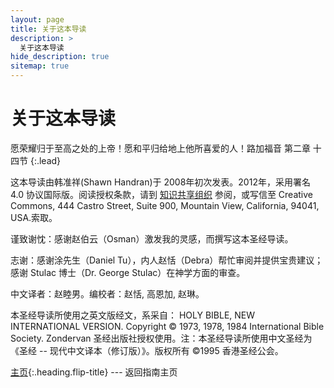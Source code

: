```yaml
---
layout: page
title: 关于这本导读
description: >
  关于这本导读
hide_description: true
sitemap: true
---
```

# 关于这本导读
<span class="icon-quotes-left"></span><span class="bbsg_highlight">愿荣耀归于至高之处的上帝！愿和平归给地上他所喜爱的人！</span><span class="icon-quotes-right"></span>路加福音 第二章 十四节
{:.lead}

这本导读由韩准祥(Shawn Handran)于 2008年初次发表。2012年，采用署名 4.0 协议国际版。阅读授权条款，请到 [知识共享组织](https://creativecommons.org/licenses/by/4.0/legalcode.zh-hans) 参阅，或写信至 Creative Commons, 444 Castro Street, Suite 900, Mountain View, California, 94041, USA.索取。

谨致谢忱：感谢赵伯云（Osman）激发我的灵感，而撰写这本圣经导读。

志谢：感谢涂先生（Daniel Tu），内人赵恬（Debra）帮忙审阅并提供宝贵建议；感谢 Stulac 博士（Dr. George Stulac）在神学方面的审查。

中文译者：赵睦男。编校者：赵恬, 高恩加, 赵琳。

本圣经导读所使用之英文版经文，系采自： HOLY BIBLE, NEW INTERNATIONAL VERSION. Copyright © 1973, 1978, 1984 International Bible Society. Zondervan 圣经出版社授权使用。注：本圣经导读所使用中文圣经为《圣经 -- 现代中文译本（修订版）》。版权所有 ©1995 香港圣经公会。

[主页](README.md){:.heading.flip-title} --- 返回指南主页